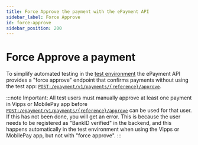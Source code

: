 ```yaml
---
title: Force Approve the payment with the ePayment API
sidebar_label: Force Approve
id: force-approve
sidebar_position: 200
---
```


# Force Approve a payment

To simplify automated testing in the
[test environment](https://developer.vippsmobilepay.com/docs/test-environment/)
the ePayment API provides a "force approve" endpoint that confirms payments
without using the test app:
[`POST:/epayment/v1/payments/{reference}/approve`][force-approve-endpoint].

:::note
Important: All test users must manually approve at least one payment in Vipps or MobilePay app
before
[`POST:/epayment/v1/payments/{reference}/approve`][force-approve-endpoint]
can be used for that user. If this has not been done, you will get an error.
This is because the user needs to be registered as "BankID verified" in the backend,
and this happens automatically in the test environment when using the Vipps or MobilePay app,
but not with "force approve".
:::

[force-approve-endpoint]: https://developer.vippsmobilepay.com/api/epayment#tag/ForceApprove
